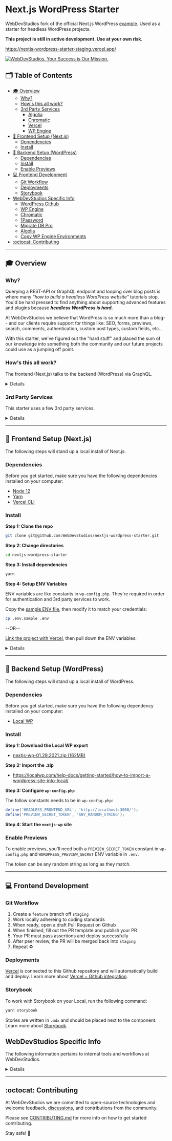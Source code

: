 # Next.js WordPress Starter <!-- omit in toc -->

WebDevStudios fork of the official Next.js WordPress [example](https://github.com/vercel/next.js/tree/canary/examples/cms-wordpress). Used as a starter for headless WordPress projects.

**This project is still in active development. Use at your own risk.**

https://nextjs-wordpress-starter-staging.vercel.app/

<a href="https://webdevstudios.com/contact/"><img src="https://webdevstudios.com/wp-content/uploads/2018/04/wds-github-banner.png" alt="WebDevStudios. Your Success is Our Mission."></a>

## 🗂 Table of Contents <!-- omit in toc -->

- [🎓 Overview](#-overview)
  - [Why?](#why)
  - [How's this all work?](#hows-this-all-work)
  - [3rd Party Services](#3rd-party-services)
    - [Algolia](#algolia)
    - [Chromatic](#chromatic)
    - [Vercel](#vercel)
    - [WP Engine](#wp-engine)
- [🚀 Frontend Setup (Next.js)](#-frontend-setup-nextjs)
  - [Dependencies](#dependencies)
  - [Install](#install)
- [🔧 Backend Setup (WordPress)](#-backend-setup-wordpress)
  - [Dependencies](#dependencies-1)
  - [Install](#install-1)
  - [Enable Previews](#enable-previews)
- [💻 Frontend Development](#-frontend-development)
  - [Git Workflow](#git-workflow)
  - [Deployments](#deployments)
  - [Storybook](#storybook)
- [WebDevStudios Specific Info](#webdevstudios-specific-info)
  - [WordPress Github](#wordpress-github)
  - [WP Engine](#wp-engine-1)
  - [Chromatic](#chromatic-1)
  - [1Password](#1password)
  - [Migrate DB Pro](#migrate-db-pro)
  - [Algolia](#algolia-1)
  - [Copy WP Engine Environments](#copy-wp-engine-environments)
- [:octocat: Contributing](#octocat-contributing)

---

## 🎓 Overview

### Why?

Querying a REST-API or GraphQL endpoint and looping over blog posts is where many _"how to build a headless WordPress website"_ tutorials stop. You'd be hard pressed to find anything about supporting advanced features and plugins because **_headless WordPress is hard._**

At WebDevStudios we believe that WordPress is so much more than a blog-- and our clients require support for things like: SEO, forms, previews, search, comments, authentication, custom post types, custom fields, etc...

With this starter, we've figured out the "hard stuff" and placed the sum of our knowledge into something both the community and our future projects could use as a jumping off point.

### How's this all work?

The frontend (Next.js) talks to the backend (WordPress) via GraphQL.

<details>
<img src="https://dl.dropbox.com/s/9wsal7szatfwt6g/nextjs-wordpress-starter-frontend-backend-graphic.png?dl=0" alt="A graphic showing the relationship between environments">
</details>

### 3rd Party Services

This starter uses a few 3rd party services.

<details>

- [Algolia](https://www.algolia.com/)
- [Chromatic](https://www.chromatic.com/)
- [Vercel](https://vercel.com/)
- [WP Engine](https://wpengine.com)

#### Algolia

We use [WP Search with Algolia](https://wordpress.org/plugins/wp-search-with-algolia/) to push content indicies from WordPress to Algolia. You will need to set up a (free) account and place your API credentials in the frontend `.env` file _and_ in the WordPress plugin settings.

#### Chromatic

Chromatic automates gathering UI feedback, visual testing, and documentation, so developers can iterate faster with less manual work. You will need to update both [`package.json`](https://github.com/WebDevStudios/nextjs-wordpress-starter/blob/staging/package.json#L34) and [`chromatic.yml`](https://github.com/WebDevStudios/nextjs-wordpress-starter/blob/staging/.github/workflows/chromatic.yml) with your Chromatic API key in order to automate builds.

#### Vercel

Vercel is the company behind Next.js and offers a platform _[that was built for deploying](https://vercel.com/solutions/nextjs)_ Next.js apps.

Vercel has a generous free tier and offers support for both serverless functions (required if using incremental static regeneration) and [`next/image`](https://nextjs.org/docs/api-reference/next/image). Something neither Netlify nor Cloudflare support.

#### WP Engine

We're a partner with WP Engine and love their managed WordPress hosting options. That said, while hosting your headless WordPress install on WP Engine is recommended, it is not required.

</details>

---

## 🚀 Frontend Setup (Next.js)

The following steps will stand up a local install of Next.js.

### Dependencies

Before you get started, make sure you have the following dependencies installed on your computer:

- [Node 12](https://nodejs.org/en/)
- [Yarn](https://yarnpkg.com/)
- [Vercel CLI](https://vercel.com/download)

### Install

**Step 1: Clone the repo**

```bash
git clone git@github.com:WebDevStudios/nextjs-wordpress-starter.git
```

**Step 2: Change directories**

```bash
cd nextjs-wordpress-starter
```

**Step 3: Install dependencies**

```bash
yarn
```

**Step 4: Setup ENV Variables**

ENV variables are like constants in `wp-config.php`. They're required in order for authentication and 3rd party services to work.

Copy the [sample ENV file](https://github.com/WebDevStudios/nextjs-wordpress-starter/blob/staging/.env.sample), then modify it to match your credentials:

```bash
cp .env.sample .env
```

--OR--

[Link the project with Vercel](https://vercel.com/docs/cli#commands/overview/project-linking), then pull down the ENV variables:

<details>

The preferred workflow is to add ENV variables to Vercel first, then pull them down.

**Step 1: Add ENV vars to Vercel**

Go to:

```text
Your Project --> Settings --> Environment Variables
```

![vercel settings](https://dl.dropbox.com/s/7ljvynnez0c5q8y/Screen%20Shot%202021-01-29%20at%2014.07.58.png?dl=0)

**Step 2: Install the [Vercel CLI](https://vercel.com/download)**

```bash
npm i -g vercel
```

**Step 3: Initialize Vercel**

Answer the questions in the command line when prompted.

```bash
vercel init
```

**Step 4: Pull down the ENV variables**

```bash
vercel env pull
```

Now Next.js has what it needs to talk to 3rd party services.

</details>

---

## 🔧 Backend Setup (WordPress)

The following steps will stand up a local install of WordPress.

### Dependencies

Before you get started, make sure you have the following dependency installed on your computer:

- [Local WP](https://localwp.com/)

### Install

**Step 1: Download the Local WP export**

- [nextjs-wp-01.29.2021.zip (162MB)](https://drive.google.com/file/d/1iTVxyTS6ezy6RUhba9CbAjZL1x3iZyv7/view?usp=sharing)

**Step 2: Import the .zip**

- https://localwp.com/help-docs/getting-started/how-to-import-a-wordpress-site-into-local/

**Step 3: Configure `wp-config.php`**

The follow constants needs to be in `wp-config.php`:

```php
define('HEADLESS_FRONTEND_URL', 'http://localhost:3000/');
define('PREVIEW_SECRET_TOKEN', 'ANY_RANDOM_STRING');
```

**Step 4: Start the `nextjs-wp` site**

### Enable Previews

To enable previews, you'll need both a `PREVIEW_SECRET_TOKEN` constant in `wp-config.php` and `WORDPRESS_PREVIEW_SECRET` ENV variable in `.env`.

The token can be any random string as long as they match.

---

## 💻 Frontend Development

### Git Workflow

1. Create a `feature` branch off `staging`
2. Work locally adhereing to coding standards
3. When ready, open a draft Pull Request on Github
4. When finished, fill out the PR template and publish your PR
5. Your PR must pass assertions and deploy successfully
6. After peer review, the PR will be merged back into `staging`
7. Repeat ♻️

### Deployments

[Vercel](https://nextjs-wordpress-starter-gregrickaby.webdevstudios.vercel.app) is connected to this Github repository and will automatically build and deploy. Learn more about [Vercel + Github integration](https://vercel.com/docs/git/vercel-for-github).

### Storybook

To work with Storybook on your Local, run the following command:

```bash
yarn storybook
```

Stories are written in `.mdx` and should be placed next to the component. Learn more about [Storybook](https://storybook.js.org/).

## WebDevStudios Specific Info

The following information pertains to internal tools and workflows at WebDevStudios.

<details>

### WordPress Github

There is a Github repo for the backend. This repo manages plugins and the headless theme. Future projects should probably mimic this setup:

https://github.com/WebDevStudios/nextjs-starter-wordpress

**Note: There is no frontend for WordPress** - But it is running a headless theme which houses `/acf-json` and other headless-related functions.

### WP Engine

There are 3 WordPress environments on WP Engine:

- [Develop](https://nextjsdevstart.wpengine.com/wp-admin/)
- [Staging](https://nextjsstgstart.wpengine.com/wp-admin/)
- [Production](https://nextjs.wpengine.com/wp-admin)

Use the orange "WebDevStudios Login" button to log in.

### Chromatic

This project supports UI review via Chromatic, which is triggered via Github Actions.

View this project's [Chromatic](https://chromatic.com/library?appId=5fe0becf19ad53002147b034&branch=staging) by logging in with your WDS Github account.

### 1Password

All of the credentials are in the following vault:

```text
1Password --> Next.js Starter
```

### Migrate DB Pro

You can use Migrate DB Pro to pull databases and files. Please see 1password for credentials

### Algolia

The login and API credentials are in password.

### Copy WP Engine Environments

WP Engine supports [copying environments](https://wpengine.com/support/copy-site/). This should be done at the end of two week sprints (or as needed).

**The following steps will copy Develop to Staging:**

1. Log into the WP Engine [User Portal](https://my.wpengine.com/sites)
2. Click on [Nextjsstgstart](https://my.wpengine.com/installs/nextjsstgstart)
3. In the top right corner, click the "Copy environment" button
4. Select the options:
   ![screenshot](https://dl.dropbox.com/s/uvzm2trqbgbpyky/Screen%20Shot%202020-12-21%20at%2011.19.34%20AM.png?dl=0)
5. Click "Preview copy" and a modal will appear to let you verify the options
6. Click "Copy environment"

</details>

---

## :octocat: Contributing

At WebDevStudios we are committed to open-source technologies and welcome feedback, [discussions](https://github.com/WebDevStudios/nextjs-wordpress-starter/discussions), and contributions from the community.

Please see [CONTRIBUTING.md](https://github.com/WebDevStudios/nextjs-wordpress-starter/blob/staging/.github/CONTRIBUTING.md) for more info on how to get started contributing.

Stay safe! 🍻
